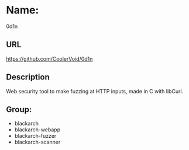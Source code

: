 # Name: 

0d1n

## URL 

https://github.com/CoolerVoid/0d1n

## Description 

Web security tool to make fuzzing at HTTP inputs, made in C with libCurl.

## Group: 

- blackarch 
- blackarch-webapp 
- blackarch-fuzzer 
- blackarch-scanner
